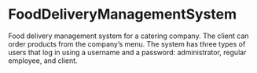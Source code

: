 # FoodDeliveryManagementSystem
Food delivery management system for a catering company. The client can order products from the company’s menu. The system has three types of users that log in using a username and a password: administrator, regular employee, and client.

